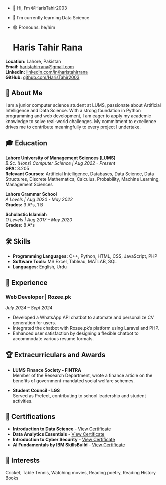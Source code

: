 - 👋 Hi, I’m @HarisTahir2003
- 🌱 I’m currently learning Data Science
- 😄 Pronouns: he/him

  # Haris Tahir Rana

**Location:** Lahore, Pakistan  
**Email:** [haristahirrana@gmail.com](mailto:haristahirrana@gmail.com)  
**LinkedIn:** [linkedin.com/in/haristahirrana](https://www.linkedin.com/in/haristahirrana)  
**GitHub:** [github.com/HarisTahir2003](https://github.com/HarisTahir2003)

## 👋 About Me

I am a junior computer science student at LUMS, passionate about Artificial Intelligence and Data Science. With a strong foundation in Python programming and web development, I am eager to apply my academic knowledge to solve real-world challenges. My commitment to excellence drives me to contribute meaningfully to every project I undertake.

## 🎓 Education

**Lahore University of Management Sciences (LUMS)**  
_B.Sc. (Hons) Computer Science | Aug 2022 - Present_  
**GPA:** 3.205  
**Relevant Courses:** Artificial Intelligence, Databases, Data Science, Data Structures, Discrete Mathematics, Calculus, Probability, Machine Learning, Management Sciences

**Lahore Grammar School**  
_A Levels | Aug 2020 - May 2022_  
**Grades:** 3 A*s, 1 B

**Scholastic Islamiah**  
_O Levels | Aug 2017 – May 2020_  
**Grades:** 8 A*s

## 🛠️ Skills

- **Programming Languages:** C++, Python, HTML, CSS, JavaScript, PHP
- **Software Tools:** MS Excel, Tableau, MATLAB, SQL
- **Languages:** English, Urdu

## 💼 Experience

### Web Developer | Rozee.pk  
_July 2024 – Sept 2024_

- Developed a WhatsApp API chatbot to automate and personalize CV generation for users.
- Integrated the chatbot with Rozee.pk’s platform using Laravel and PHP.
- Enhanced user satisfaction by designing a flexible chatbot to accommodate various resume formats.


## 🏆 Extracurriculars and Awards

- **LUMS Finance Society - FINTRA**  
  Member of the Research Department, wrote a finance article on the benefits of government-mandated social welfare schemes.

- **Student Council - LGS**  
  Served as Prefect, contributing to school leadership and student activities.

## 📜 Certifications

- **Introduction to Data Science** - [View Certificate](#)
- **Data Analytics Essentials** - [View Certificate](#)
- **Introduction to Cyber Security** - [View Certificate](#)
- **AI Fundamentals by IBM SkillsBuild** - [View Certificate](#)

## 🎯 Interests

Cricket, Table Tennis, Watching movies, Reading poetry, Reading History Books


<!---
HarisTahir2003/HarisTahir2003 is a ✨ special ✨ repository because its `README.md` (this file) appears on your GitHub profile.
You can click the Preview link to take a look at your changes.
--->
